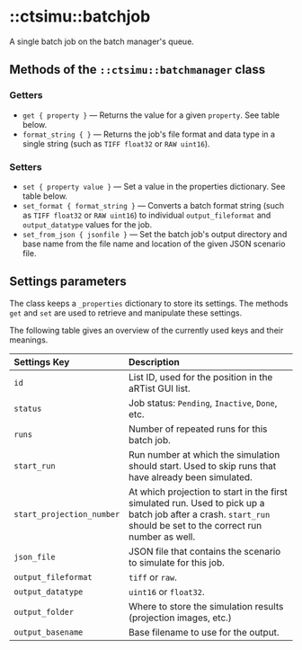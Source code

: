 # ::ctsimu::batchjob
A single batch job on the batch manager's queue.

## Methods of the `::ctsimu::batchmanager` class

### Getters

* `get { property }` — Returns the value for a given `property`. See table below.
* `format_string { }` — Returns the job's file format and data type in a single string (such as `TIFF float32` or `RAW uint16`).

### Setters

* `set { property value }` — Set a value in the properties dictionary. See table below.
* `set_format { format_string }` — Converts a batch format string (such as `TIFF float32` or `RAW uint16`) to individual `output_fileformat` and `output_datatype` values for the job.
* `set_from_json { jsonfile }` — Set the batch job's output directory and base name from the file name and location of the given JSON scenario file.

## Settings parameters

The class keeps a `_properties` dictionary to store its settings. The methods `get` and `set` are used to retrieve and manipulate these settings.

The following table gives an overview of the currently used keys and their meanings.

| Settings Key                | Description                                                     |
| :-------------------------- | :-------------------------------------------------------------- |
| `id`                        | List ID, used for the position in the aRTist GUI list.          |
| `status`                    | Job status: `Pending`, `Inactive`, `Done`, etc.                 |
| `runs`                      | Number of repeated runs for this batch job.                     |
| `start_run`                 | Run number at which the simulation should start. Used to skip runs that have already been simulated. |
| `start_projection_number`   | At which projection to start in the first simulated run. Used to pick up a batch job after a crash. `start_run` should be set to the correct run number as well. |
| `json_file`                 | JSON file that contains the scenario to simulate for this job.  |
| `output_fileformat`         | `tiff` or `raw`.                                                |
| `output_datatype`           | `uint16` or `float32`.                                          |
| `output_folder`             | Where to store the simulation results (projection images, etc.) |
| `output_basename`           | Base filename to use for the output.                            |